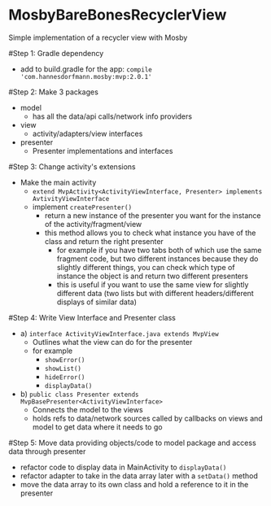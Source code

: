 # MosbyBareBonesRecyclerView
Simple implementation of a recycler view with Mosby

#Step 1: Gradle dependency
* add to build.gradle for the app: `compile 'com.hannesdorfmann.mosby:mvp:2.0.1'`

#Step 2: Make 3 packages
* model
    * has all the data/api calls/network info providers
* view
    * activity/adapters/view interfaces
* presenter
    * Presenter implementations and interfaces

#Step 3: Change activity's extensions
* Make the main activity
    * `extend MvpActivity<ActivityViewInterface, Presenter> implements AvtivityViewInterface`
    * implement `createPresenter()`
        * return a new instance of the presenter you want for the instance of the activity/fragment/view
        * this method allows you to check what instance you have of the class and return the right presenter
            * for example if you have two tabs both of which use the same fragment code, but two different instances because they do slightly different things, you can check which type of instance the object is and return two different presenters
            * this is useful if you want to use the same view for slightly different data (two lists but with different headers/different displays of similar data)

#Step 4: Write View Interface and Presenter class
* a) `interface ActivityViewInterface.java extends MvpView`
    * Outlines what the view can do for the presenter
    * for example
        * `showError()`
        * `showList()`
        * `hideError()`
        * `displayData()`
* b) `public class Presenter extends MvpBasePresenter<ActivityViewInterface>`
    * Connects the model to the views
    * holds refs to data/network sources called by callbacks on views and model to get data where it needs to go

#Step 5: Move data providing objects/code to model package and access data through presenter
* refactor code to display data in MainActivity to `displayData()`
* refactor adapter to take in the data array later with a `setData()` method
* move the data array to its own class and hold a reference to it in the presenter

